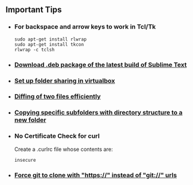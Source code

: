 ## Important Tips

  - ### For backspace and arrow keys to work in Tcl/Tk

    ```
    sudo apt-get install rlwrap
    sudo apt-get install tkcon
    rlwrap -c tclsh
    ```

  - ### [Download .deb package of the latest build of Sublime Text](https://stackoverflow.com/questions/44336646/find-deb-file-of-sublime-text-build-3132)

  - ### [Set up folder sharing in virtualbox](https://askubuntu.com/questions/323392/how-to-access-shared-folders-in-ubuntu-vmoracle-virtualbox-and-link-them-to-th)

  - ### [Diffing of two files efficiently](https://stackoverflow.com/questions/16423024/how-can-i-diff-2-files-while-ignoring-leading-white-space)

  - ### [Copying specific subfolders with directory structure to a new folder](https://unix.stackexchange.com/questions/99309/copying-specific-subfolders-with-directory-structure-to-a-new-folder)

  - ### No Certificate Check for **curl**

    Create a .curlrc file whose contents are:

    ```
    insecure
    ```

  - ### [Force git to clone with "https://" instead of "git://" urls](https://coderwall.com/p/sitezg/force-git-to-clone-with-https-instead-of-git-urls)
